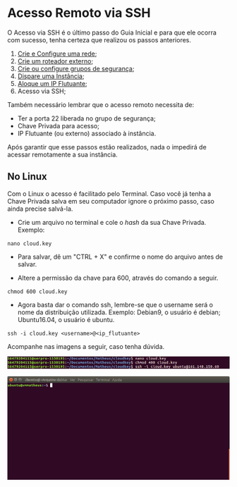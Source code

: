 # Acesso Remoto via SSH

O Acesso via SSH é o último passo do Guia Inicial e para que ele ocorra com sucesso, tenha certeza que realizou os passos anteriores.

1. [Crie e Configure uma rede](../redes/redes.md);
2. [Crie um roteador externo](../redes/roteadores.md);
3. [Crie ou configure grupos de segurança](../redes/gruposDeSeguranca.md);
4. [Dispare uma Instância](../computacao/instancias.md);
5. [Aloque um IP Flutuante](../redes/ipsFlutuantes.md);
6. Acesso via SSH;

Também necessário lembrar que o acesso remoto necessita de:

* Ter a porta 22 liberada no grupo de segurança;
* Chave Privada para acesso;
* IP Flutuante (ou externo) associado à instância.

Após garantir que esse passos estão realizados, nada o impedirá de acessar remotamente a sua instância.

## No Linux 

Com o Linux o acesso é facilitado pelo Terminal. Caso você já tenha a Chave Privada salva em seu computador ignore o próximo passo, caso ainda precise salvá-la. 

* Crie um arquivo no terminal e cole o *hash* da sua Chave Privada. Exemplo:

```
nano cloud.key
```

* Para salvar, dê um "CTRL + X" e confirme o nome do arquivo antes de salvar.

* Altere a permissão da chave para 600, através do comando a seguir.

```
chmod 600 cloud.key
```

* Agora basta dar o comando ssh, lembre-se que o username será o nome da distribuição utilizada. Exemplo: Debian9, o usuário é debian; Ubuntu16.04, o usuário é ubuntu.

```
ssh -i cloud.key <username>@<ip_flutuante>
```

Acompanhe nas imagens a seguir, caso tenha dúvida.

![Detalhes do Linux](../../img/guides/linux.png)

![Detalhes do Linux](../../img/guides/linux2.png)


